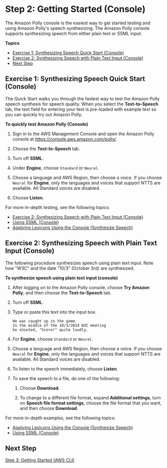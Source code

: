 # Step 2: Getting Started \(Console\)<a name="getting-started-console"></a>

The Amazon Polly console is the easiest way to get started testing and using Amazon Polly's speech synthesizing\. The Amazon Polly console supports synthesizing speech from either plain text or SSML input\.

**Topics**
+ [Exercise 1: Synthesizing Speech Quick Start \(Console\)](#quick-start-text-to-speech)
+ [Exercise 2: Synthesizing Speech with Plain Text Input \(Console\)](#plain-text-to-speech-console)
+ [Next Step](#gs-console-next-step)

## Exercise 1: Synthesizing Speech Quick Start \(Console\)<a name="quick-start-text-to-speech"></a>

The Quick Start walks you through the fastest way to test the Amazon Polly speech synthesis for speech quality\. When you select the **Text\-to\-Speech** tab, the text field for entering your text is pre\-loaded with example text so you can quickly try out Amazon Polly\.

**To quickly test Amazon Polly \(Console\)**

1. Sign in to the AWS Management Console and open the Amazon Polly console at [https://console\.aws\.amazon\.com/polly/](https://console.aws.amazon.com/polly/)\.

1. Choose the **Text\-to\-Speech** tab\.

1. Turn off **SSML**\. 

1. Under **Engine**, choose `Standard` or `Neural`\. 

1. Choose a language and AWS Region, then choose a voice\. If you choose `Neural` for **Engine**, only the languages and voices that support NTTS are available\. All Standard voices are disabled\.

1. Choose **Listen**\.

For more in\-depth testing, see the following topics:
+ [Exercise 2: Synthesizing Speech with Plain Text Input \(Console\)](#plain-text-to-speech-console)
+ [Using SSML \(Console\)](ssml-to-speech-console.md)
+ [Applying Lexicons Using the Console \(Synthesize Speech\)](managing-lexicons-console.md#managing-lexicons-console-synthesize-speech)

## Exercise 2: Synthesizing Speech with Plain Text Input \(Console\)<a name="plain-text-to-speech-console"></a>

The following procedure synthesizes speech using plain text input\. Note how "W3C" and the date "10/3" \(October 3rd\) are synthesized\.

**To synthesize speech using plain text input \(console\)**

1. After logging on to the Amazon Polly console, choose **Try Amazon Polly**, and then choose the **Text\-to\-Speech** tab\. 

1. Turn off **SSML**\.

1. Type or paste this text into the input box\.

   ```
   He was caught up in the game. 
   In the middle of the 10/3/2014 W3C meeting
   he shouted, "Score!" quite loudly.
   ```

1. For **Engine**, choose `Standard` or `Neural`\. 

1. Choose a language and AWS Region, then choose a voice\. If you choose `Neural` for **Engine**, only the languages and voices that support NTTS are available\. All Standard voices are disabled\.

1. To listen to the speech immediately, choose **Listen**\.

1. To save the speech to a file, do one of the following:

   1. Choose **Download**\.

   1. To change to a different file format, expand **Additional settings**, turn on **Speech file format settings**, choose the file format that you want, and then choose **Download**\.

For more in\-depth examples, see the following topics:
+ [Applying Lexicons Using the Console \(Synthesize Speech\)](managing-lexicons-console.md#managing-lexicons-console-synthesize-speech)
+ [Using SSML \(Console\)](ssml-to-speech-console.md)

## Next Step<a name="gs-console-next-step"></a>

[Step 3: Getting Started \(AWS CLI\)](getting-started-cli.md)
